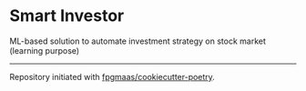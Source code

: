 # Smart Investor 

ML-based solution to automate investment strategy on stock market (learning purpose)

---

Repository initiated with [fpgmaas/cookiecutter-poetry](https://github.com/fpgmaas/cookiecutter-poetry).
